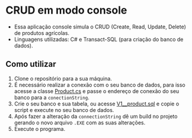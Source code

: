 # CRUD em modo console

- Essa aplicação console simula o CRUD (Create, Read, Update, Delete) de produtos agrícolas.
- Linguagens utilizadas: C# e Transact-SQL (para criação do banco de dados).
## Como utilizar
1. Clone o repositório para a sua máquina.
2. É necessário realizar a conexão com o seu banco de dados, para isso acesse a classe [Product.cs](https://github.com/hparizani/console-crud/blob/main/console-crud/Product.cs) e passe o endereço de conexão do seu banco para a `conectionString`.
3. Crie o seu banco e sua tabela, ou acesse [V1__product.sql](https://github.com/hparizani/console-crud/blob/main/V1__product.sql) e copie o script e execute no seu banco de dados.
4. Após fazer a alteração da `connectionString` dê um build no projeto gerando o novo arquivo `.EXE` com as suas alterações.
5. Execute o programa.
